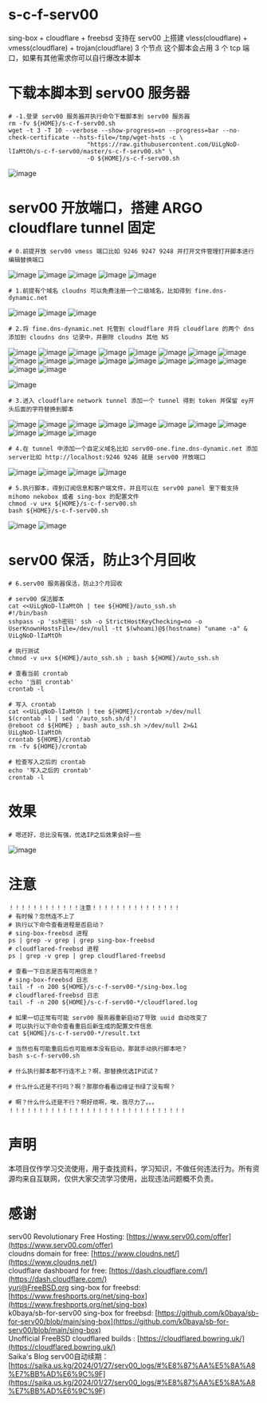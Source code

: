 # s-c-f-serv00
sing-box + cloudflare + freebsd 支持在 serv00 上搭建 vless(cloudflare) + vmess(cloudflare) + trojan(cloudflare) 3 个节点
这个脚本会占用 3 个 tcp 端口，如果有其他需求你可以自行爆改本脚本

# 下载本脚本到 serv00 服务器
    # -1.登录 serv00 服务器并执行命令下载脚本到 serv00 服务器
    rm -fv ${HOME}/s-c-f-serv00.sh
    wget -t 3 -T 10 --verbose --show-progress=on --progress=bar --no-check-certificate --hsts-file=/tmp/wget-hsts -c \
                          "https://raw.githubusercontent.com/UiLgNoD-lIaMtOh/s-c-f-serv00/master/s-c-f-serv00.sh" \
                          -O ${HOME}/s-c-f-serv00.sh
  ![image](https://github.com/user-attachments/assets/52e31201-750d-4253-bd9f-e67be5e4b876)

# serv00 开放端口，搭建 ARGO cloudflare tunnel 固定
    # 0.前提开放 serv00 vmess 端口比如 9246 9247 9248 并打开文件管理打开脚本进行编辑替换端口
  ![image](https://github.com/user-attachments/assets/7cff9113-1bf3-4b77-b9b7-a39b4a60ec5a)
  ![image](https://github.com/user-attachments/assets/10d772ed-4ec2-401c-a0f6-25b49b9a2ccb)
  ![image](https://github.com/user-attachments/assets/8ee9136d-063e-4339-ad39-96da0ec3ff2d)
  ![image](https://github.com/user-attachments/assets/88d7cd52-87c1-4271-a387-7258c2583b74)
  ![image](https://github.com/user-attachments/assets/c67360d5-e942-4718-b5b2-f5d0b9a89af9)

    # 1.前提有个域名 cloudns 可以免费注册一个二级域名，比如得到 fine.dns-dynamic.net
  ![image](https://github.com/user-attachments/assets/592ab3fb-56cd-47bb-ac29-133c52bf7f63)
  ![image](https://github.com/user-attachments/assets/c0bb15e9-65bf-4084-8313-33cc5470a7a9)
  ![image](https://github.com/user-attachments/assets/5e5b32df-e24a-4c33-979c-70c67637c160)

    # 2.将 fine.dns-dynamic.net 托管到 cloudflare 并将 cloudflare 的两个 dns 添加到 cloudns dns 记录中，并删除 cloudns 其他 NS
  ![image](https://github.com/user-attachments/assets/505136d8-2e13-4f2d-9495-7a35d24fa6fc)
  ![image](https://github.com/user-attachments/assets/cbac2ce5-2b2e-4317-b81b-411f081923b0)
  ![image](https://github.com/user-attachments/assets/d20293cb-6aa0-48ca-99b6-9c8aec4c28d7)
  ![image](https://github.com/user-attachments/assets/c94843aa-c071-4830-9e1d-c6a3ef36cf3f)
  ![image](https://github.com/user-attachments/assets/57f9d70b-1288-4ae7-addd-d8aeb1e1c6b2)
  ![image](https://github.com/user-attachments/assets/887815d0-96b4-4ed8-8bfc-440a47e30a71)
  ![image](https://github.com/user-attachments/assets/023cb744-95bd-4409-9d6b-67564792c8da)
  ![image](https://github.com/user-attachments/assets/8aea54b2-bc18-4248-924b-15741dc99192)
  ![image](https://github.com/user-attachments/assets/cd24341b-d633-457c-b5ef-9a68fb8cab91)
  ![image](https://github.com/user-attachments/assets/30c8cf5b-2e09-4274-8a4a-7594d56ed8ca)
  ![image](https://github.com/user-attachments/assets/28faccb2-9d93-4380-aa94-2dbccd46918e)
  ![image](https://github.com/user-attachments/assets/236174fe-bca5-4e5f-aaa9-6911a6367426)
  ![image](https://github.com/user-attachments/assets/0fae9a24-ad39-4109-bc83-8f9913d098a5)
  ![image](https://github.com/user-attachments/assets/74503d17-ff22-40f3-8e97-27c93285dbce)
  ![image](https://github.com/user-attachments/assets/c3f3fe7b-03d5-48be-b21e-4d09c98c56b4)
  ![image](https://github.com/user-attachments/assets/372750bf-25a1-41ee-aba2-288aaee8dcf4)
  ![image](https://github.com/user-attachments/assets/cffb957c-4732-4716-84ba-54851410f2aa)
  ![image](https://github.com/user-attachments/assets/b5c50375-f06c-405b-875b-5693b53d4b7f)

  ![image](https://github.com/user-attachments/assets/9bc788b4-50ee-4e53-b89e-85c229b2edfa)
    
    # 3.进入 cloudflare network tunnel 添加一个 tunnel 得到 token 并保留 ey开头后面的字符替换到脚本 
  ![image](https://github.com/user-attachments/assets/92c0529a-22b5-41ff-bb5e-2d1251d5ef98)
  ![image](https://github.com/user-attachments/assets/48d04cb9-cdd9-4714-a752-594adaefd9f3)
  ![image](https://github.com/user-attachments/assets/521d7fd1-5856-4ddd-8ecf-63df56ad5ddd)
  ![image](https://github.com/user-attachments/assets/32b255c1-e10d-4789-a216-0e23fa19056e)
  ![image](https://github.com/user-attachments/assets/c5aec947-5b11-4d2e-95c8-7c63a961f505)
  ![image](https://github.com/user-attachments/assets/37a24b55-e794-4fb8-b6ec-8eb2b9f9050f)
  ![image](https://github.com/user-attachments/assets/f45bccff-c9f9-4112-80c9-b0baa2b3245f)
  ![image](https://github.com/user-attachments/assets/83ee3468-acf1-4bf3-82d8-3e4fcd320895)
  ![image](https://github.com/user-attachments/assets/e7ab6721-f665-4fbc-8a8c-94c5eeb8c1f1)
  ![image](https://github.com/user-attachments/assets/f6770b8f-c096-4fcf-8987-7531470d1422)
  ![image](https://github.com/user-attachments/assets/557dd04d-27a5-46f6-8fdd-c04a52e75d78)

    # 4.在 tunnel 中添加一个自定义域名比如 serv00-one.fine.dns-dynamic.net 添加server比如 http://localhost:9246 9246 就是 serv00 开放端口
  ![image](https://github.com/user-attachments/assets/faec58ae-9cc8-48f8-bc86-dc4eeaf05468)
  ![image](https://github.com/user-attachments/assets/25266d45-c1fd-41a7-ac8b-26eddf6c15b6)
  ![image](https://github.com/user-attachments/assets/a7b3e0db-7c6c-4502-a7a2-bf16b3ad14e4)
  ![image](https://github.com/user-attachments/assets/2297191a-1142-4c7e-9132-3b7538da6163)

    # 5.执行脚本，得到订阅信息和客户端文件，并且可以在 serv00 panel 里下载支持 mihomo nekobox 或者 sing-box 的配置文件
    chmod -v u+x ${HOME}/s-c-f-serv00.sh
    bash ${HOME}/s-c-f-serv00.sh
  ![image](https://github.com/user-attachments/assets/76884512-3bbd-4ebe-94c0-512aedc0917f)
  ![image](https://github.com/user-attachments/assets/9bdcdaab-52b7-40d5-a4b6-14adfc129c65)

# serv00 保活，防止3个月回收
    # 6.serv00 服务器保活，防止3个月回收

    # serv00 保活脚本
    cat <<UiLgNoD-lIaMtOh | tee ${HOME}/auto_ssh.sh
    #!/bin/bash
    sshpass -p 'ssh密码' ssh -o StrictHostKeyChecking=no -o UserKnownHostsFile=/dev/null -tt $(whoami)@$(hostname) "uname -a" &
    UiLgNoD-lIaMtOh

    # 执行测试
    chmod -v u+x ${HOME}/auto_ssh.sh ; bash ${HOME}/auto_ssh.sh

    # 查看当前 crontab
    echo '当前 crontab'
    crontab -l
    
    # 写入 crontab 
    cat <<UiLgNoD-lIaMtOh | tee ${HOME}/crontab >/dev/null
    $(crontab -l | sed '/auto_ssh.sh/d')
    @reboot cd ${HOME} ; bash auto_ssh.sh >/dev/null 2>&1
    UiLgNoD-lIaMtOh
    crontab ${HOME}/crontab
    rm -fv ${HOME}/crontab
    
    # 检查写入之后的 crontab
    echo '写入之后的 crontab'
    crontab -l

# 效果
    # 嗯还好，总比没有强，优选IP之后效果会好一些
  ![image](https://github.com/user-attachments/assets/ca03f267-69be-4106-9fdc-6efa1536a8f4)

# 注意
    ！！！！！！！！！！！！注意！！！！！！！！！！！！！！！
    # 有时候？忽然连不上了
    # 执行以下命令查看进程是否启动？
    # sing-box-freebsd 进程
    ps | grep -v grep | grep sing-box-freebsd
    # cloudflared-freebsd 进程
    ps | grep -v grep | grep cloudflared-freebsd
    
    # 查看一下日志是否有可用信息？
    # sing-box-freebsd 日志
    tail -f -n 200 ${HOME}/s-c-f-serv00-*/sing-box.log
    # cloudflared-freebsd 日志
    tail -f -n 200 ${HOME}/s-c-f-serv00-*/cloudflared.log
    
    # 如果一切正常有可能 serv00 服务器重新启动了导致 uuid 自动改变了
    # 可以执行以下命令查看重启后新生成的配置文件信息
    cat ${HOME}/s-c-f-serv00-*/result.txt
    
    # 当然也有可能重启后也可能根本没有启动，那就手动执行脚本吧？
    bash s-c-f-serv00.sh
    
    # 什么执行脚本都不行连不上？啊，那替换优选IP试试？
    
    # 什么什么还是不行吗？啊？那那你看看边缘证书绿了没有啊？
    
    # 啊？什么什么还是不行？啊好烦啊，唉，我尽力了。。。
    ！！！！！！！！！！！！！！！！！！！！！！！！！！！！！！

# 声明
本项目仅作学习交流使用，用于查找资料，学习知识，不做任何违法行为。所有资源均来自互联网，仅供大家交流学习使用，出现违法问题概不负责。

# 感谢
serv00 Revolutionary Free Hosting: [https://www.serv00.com/offer](https://www.serv00.com/offer)  
cloudns domain for free: [https://www.cloudns.net/](https://www.cloudns.net/)  
cloudflare dashboard for free: [https://dash.cloudflare.com/](https://dash.cloudflare.com/)  
yuri@FreeBSD.org sing-box for freebsd:[https://www.freshports.org/net/sing-box](https://www.freshports.org/net/sing-box)  
k0baya/sb-for-serv00 sing-box for freebsd: [https://github.com/k0baya/sb-for-serv00/blob/main/sing-box](https://github.com/k0baya/sb-for-serv00/blob/main/sing-box)  
Unofficial FreeBSD cloudflared builds : [https://cloudflared.bowring.uk/](https://cloudflared.bowring.uk/)  
Saika's Blog serv00自动续期：[https://saika.us.kg/2024/01/27/serv00_logs/#%E8%87%AA%E5%8A%A8%E7%BB%AD%E6%9C%9F](https://saika.us.kg/2024/01/27/serv00_logs/#%E8%87%AA%E5%8A%A8%E7%BB%AD%E6%9C%9F)  



 
  
 
     
    
